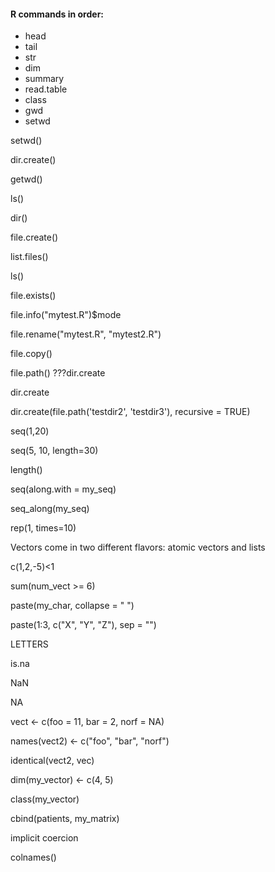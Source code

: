 #### R commands in order:

- head
- tail
- str
- dim
- summary
- read.table
- class
- gwd
- setwd

setwd()

dir.create()

getwd()

ls()

dir()

file.create()

list.files()

ls()

file.exists()

file.info("mytest.R")$mode

file.rename("mytest.R", "mytest2.R")

file.copy()

file.path()  ???dir.create

dir.create

dir.create(file.path('testdir2', 'testdir3'), recursive = TRUE)

seq(1,20)

seq(5, 10, length=30)

length()

seq(along.with = my_seq)

seq_along(my_seq)

rep(1, times=10)

Vectors come in two different flavors: atomic vectors and lists

c(1,2,-5)<1

sum(num_vect >= 6)

paste(my_char, collapse = " ")

paste(1:3, c("X", "Y", "Z"), sep = "")

LETTERS

is.na

NaN

NA

vect <- c(foo = 11, bar = 2, norf = NA)

names(vect2) <- c("foo", "bar", "norf")

identical(vect2, vec) 

dim(my_vector) <- c(4, 5)

class(my_vector)

cbind(patients, my_matrix)

implicit coercion

colnames()
